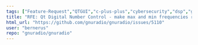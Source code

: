 ```yaml
---
tags: ["Feature-Request","QTGUI","c-plus-plus","cybersecurity","dsp","gnu","gnuradio","hacktoberfest","python","radio","sdr","wireless"]
title: "RFE: Qt Digital Number Control - make max and min frequencies runtime changeable"
html_url: "https://github.com/gnuradio/gnuradio/issues/5110"
user: "bernerus"
repo: "gnuradio/gnuradio"
---
```


